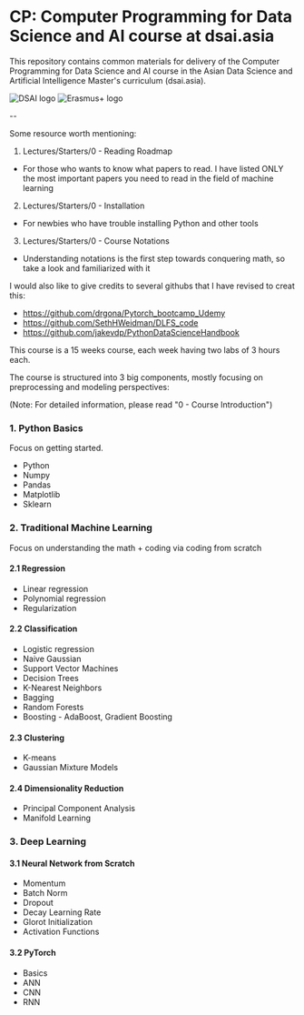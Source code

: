 # CP: Computer Programming for Data Science and AI course at dsai.asia

This repository contains common materials for delivery of the Computer Programming for Data Science and AI
course in the Asian Data Science and Artificial Intelligence Master's curriculum
(dsai.asia).

![DSAI logo](https://dsai.asia/static/dsai/images/logo.b85dbbfe021c.png)
![Erasmus+ logo](https://dsai.asia/static/dsai/images/logo-footer-eu.f5a0f510af80.png)

--

Some resource worth mentioning:

1. Lectures/Starters/0 - Reading Roadmap
  - For those who wants to know what papers to read.  I have listed ONLY the most important papers you need to read in the field of machine learning
2. Lectures/Starters/0 - Installation
  - For newbies who have trouble installing Python and other tools
3. Lectures/Starters/0 - Course Notations
  - Understanding notations is the first step towards conquering math, so take a look and familiarized with it
  
I would also like to give credits to several githubs that I have revised to creat this:

- https://github.com/drgona/Pytorch_bootcamp_Udemy
- https://github.com/SethHWeidman/DLFS_code
- https://github.com/jakevdp/PythonDataScienceHandbook

This course is a 15 weeks course, each week having two labs of 3 hours each.

The course is structured into 3 big components, mostly focusing on preprocessing and modeling perspectives:

(Note: For detailed information, please read "0 - Course Introduction")

### 1. Python Basics
Focus on getting started.
  - Python
  - Numpy
  - Pandas
  - Matplotlib
  - Sklearn
  
### 2. Traditional Machine Learning
Focus on understanding the math + coding via coding from scratch

#### 2.1 Regression
  - Linear regression
  - Polynomial regression
  - Regularization
  
#### 2.2 Classification
  - Logistic regression
  - Naive Gaussian
  - Support Vector Machines
  - Decision Trees
  - K-Nearest Neighbors
  - Bagging
  - Random Forests
  - Boosting - AdaBoost, Gradient Boosting
  
#### 2.3 Clustering
  - K-means
  - Gaussian Mixture Models

#### 2.4 Dimensionality Reduction
  - Principal Component Analysis
  - Manifold Learning

### 3. Deep Learning

#### 3.1 Neural Network from Scratch
  - Momentum
  - Batch Norm
  - Dropout
  - Decay Learning Rate
  - Glorot Initialization
  - Activation Functions
  
#### 3.2 PyTorch
  - Basics
  - ANN
  - CNN
  - RNN


